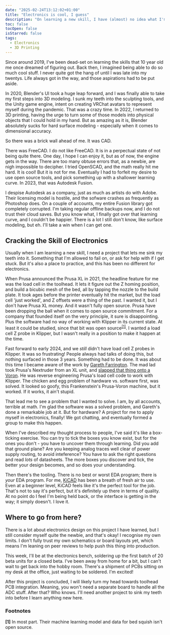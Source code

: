```yaml
---
date: "2025-02-24T13:12:02+01:00"
title: "Electronics is cool, I guess"
description: "On learning a new skill, I have (almost) no idea what I'm doing"
toc: false
tocOpen: false
isStarred: false
tags:
  - Electronics
  - 3D Printing
---
```


Since around 2019, I've been dead-set on learning the skills that 10 year old me once dreamed of figuring out. Back then, I imagined being able to do so much cool stuff. I never quite got the hang of until I was late into my twentys. Life always got in the way, and those aspirations had to be put aside.

In 2020, Blender's UI took a huge leap forward, and I was finally able to take my first steps into 3D modeling. I sunk my teeth into the sculpting tools, and the Unity game engine, intent on creating VRChat avatars to represent myself during the pandemic. That was a crazy time. In 2022, I returned to 3D printing, having the urge to turn some of those models into physical objects that I could hold in my hand. But as amazing as it is, Blender absolutely sucks for hard surface modeling - especially when it comes to dimensional accuracy.

So there was a brick wall ahead of me. It was CAD.

There was FreeCAD. I do not like FreeCAD. It is in a perpectual state of not being quite there. One day, I hope I can enjoy it, but as of now, the engine gets in the way. There are too many obtuse errors that, as a newbie, are nigh impossible to decipher. I tried OpenSCAD, and the math really hit me hard. It is cool! But it is not for me. Eventually I had to forfeit my desire to use open source tools, and pick something up with a shallower learning curve. In 2023, that was Autodesk Fusion.

I despise Autodesk as a company, just as much as artists do with Adobe. Their licensing model is hostile, and the sofware crashes as frequently as Photoshop does. On a couple of accounts, my entire Fusion library got completely corrupted. I'm taking regular offline backups now, and I do not trust their cloud saves. But you know what, I finally got over that learning curve, and I couldn't be happier. There is a lot I still don't know, like surface modeling, but eh. I'll take a win when I can get one.

## Cracking the Skill of Electronics

Usually when I am learning a new skill, I need a project that lets me sink my teeth into it. Something that I'm allowed to fail on, or ask for help with if I get stuck. But it's also a place to practice, and this has been no different for electronics.

When Prusa announced the Prusa XL in 2021, the headline feature for me was the load cell in the toolhead. It lets it figure out the Z homing position, and build a bicubic mesh of the bed, all by tapping the nozzle to the build plate. It took ages before the printer eventually hit the market, but the load cell 'just worked', and Z offsets were a thing of the past. I wanted it, but I don't have Prusa XL money. And it wasn't fully open source. Prusa have been dropping the ball when it comes to open source commitment. For a company that founded itself on the very principle, it sure is disappointing. Plus the software had no way of working with Klipper in its current state. At least it could be studied, since that bit was open source<sup>[[1]](#footnotes)</sup>. I wanted a load cell Z probe in Klipper, but I wasn't really in a position to make it happen at the time.

Fast forward to early 2024, and we _still_ didn't have load cell Z probes in Klipper. It was so frustrating! People always had talks of doing this, but nothing surfaced in those 3 years. Something had to be done. It was about this time I became aware of the work by [Gareth Farrington](https://github.com/garethky). The mad lad took Prusa's Nextruder from an XL unit, and [slapped that thing onto a Voron](https://www.youtube.com/watch?v=ATdIHIhHrec). He was reverse engineering Prusa's load cell code to work with Klipper. The chicken and egg problem of hardware vs. software first, was solved. It looked so goofy, this Frankenstein's Prusa-Voron machine, but it worked. If it works, it ain't stupid.

That lead me to see a problem that I wanted to solve. I am, by all accounts, terrible at math. I'm glad the software was a solved problem, and Gareth's done a remarkable job at it. But for hardware? A project for me to apply myself in electronics, finally! We got chatting, and eventually formed a group to make this happen.

When I've described my thought process to people, I've said it's like a box-ticking exercise. You can try to tick the boxes you know exist, but for the ones you don't - you have to uncover them through learning. Did you add that ground plane? Are you keeping analog traces well clear of power supply routing, to avoid inteference? You have to ask the right questions and read _lots_ of datasheets. The more boxes you discover and tick, the better your design becomes, and so does your understanding.

Then there's the tooling. There is no best or worst EDA program; there is _your_ EDA program. For me, [KiCAD](https://www.kicad.org) has been a breath of fresh air to use. Even at a beginner level, KiCAD feels like it's the perfect tool for the job. That's not to say it's perfect, but it's definitely up there in terms of quality. At no point do I feel I'm being held back, or the interface is getting in the way; it simply doesn't. I love it.

## Where to go from here?

There is a lot about electronics design on this project I have learned, but I still consider myself quite the newbie, and that's okay! I recognise my own limits. I don't fully trust my own schematics or board layouts yet, which means I'm leaning on peer reviews to help push this thing into production.

This week, I'll be at the electronics bench, soldering up the first batch of 20 beta units for a closed beta. I've been away from home for a bit, but I can't wait to get back into the hobby room. There's a shipment of PCBs sitting on my desk at the office, just waiting to be soldered. I'm excited!

After this project is concluded, I will likely turn my head towards toolhead PCB integration. Meaning, you won't need a separate board to handle all the ADC stuff. After that? Who knows. I'll need another project to sink my teeth into before I learn anything new here.

### Footnotes

**[1]** In most part. Their machine learning model and data for bed squish isn't open source.

